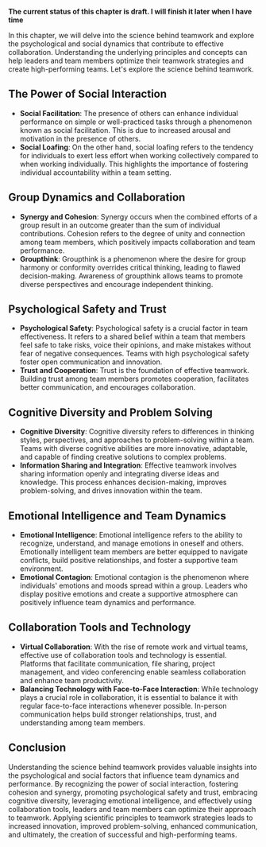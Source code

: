 **The current status of this chapter is draft. I will finish it later when I have time**

In this chapter, we will delve into the science behind teamwork and explore the psychological and social dynamics that contribute to effective collaboration. Understanding the underlying principles and concepts can help leaders and team members optimize their teamwork strategies and create high-performing teams. Let's explore the science behind teamwork.

The Power of Social Interaction
-------------------------------

* **Social Facilitation**: The presence of others can enhance individual performance on simple or well-practiced tasks through a phenomenon known as social facilitation. This is due to increased arousal and motivation in the presence of others.
* **Social Loafing**: On the other hand, social loafing refers to the tendency for individuals to exert less effort when working collectively compared to when working individually. This highlights the importance of fostering individual accountability within a team setting.

Group Dynamics and Collaboration
--------------------------------

* **Synergy and Cohesion**: Synergy occurs when the combined efforts of a group result in an outcome greater than the sum of individual contributions. Cohesion refers to the degree of unity and connection among team members, which positively impacts collaboration and team performance.
* **Groupthink**: Groupthink is a phenomenon where the desire for group harmony or conformity overrides critical thinking, leading to flawed decision-making. Awareness of groupthink allows teams to promote diverse perspectives and encourage independent thinking.

Psychological Safety and Trust
------------------------------

* **Psychological Safety**: Psychological safety is a crucial factor in team effectiveness. It refers to a shared belief within a team that members feel safe to take risks, voice their opinions, and make mistakes without fear of negative consequences. Teams with high psychological safety foster open communication and innovation.
* **Trust and Cooperation**: Trust is the foundation of effective teamwork. Building trust among team members promotes cooperation, facilitates better communication, and encourages collaboration.

Cognitive Diversity and Problem Solving
---------------------------------------

* **Cognitive Diversity**: Cognitive diversity refers to differences in thinking styles, perspectives, and approaches to problem-solving within a team. Teams with diverse cognitive abilities are more innovative, adaptable, and capable of finding creative solutions to complex problems.
* **Information Sharing and Integration**: Effective teamwork involves sharing information openly and integrating diverse ideas and knowledge. This process enhances decision-making, improves problem-solving, and drives innovation within the team.

Emotional Intelligence and Team Dynamics
----------------------------------------

* **Emotional Intelligence**: Emotional intelligence refers to the ability to recognize, understand, and manage emotions in oneself and others. Emotionally intelligent team members are better equipped to navigate conflicts, build positive relationships, and foster a supportive team environment.
* **Emotional Contagion**: Emotional contagion is the phenomenon where individuals' emotions and moods spread within a group. Leaders who display positive emotions and create a supportive atmosphere can positively influence team dynamics and performance.

Collaboration Tools and Technology
----------------------------------

* **Virtual Collaboration**: With the rise of remote work and virtual teams, effective use of collaboration tools and technology is essential. Platforms that facilitate communication, file sharing, project management, and video conferencing enable seamless collaboration and enhance team productivity.
* **Balancing Technology with Face-to-Face Interaction**: While technology plays a crucial role in collaboration, it is essential to balance it with regular face-to-face interactions whenever possible. In-person communication helps build stronger relationships, trust, and understanding among team members.

Conclusion
----------

Understanding the science behind teamwork provides valuable insights into the psychological and social factors that influence team dynamics and performance. By recognizing the power of social interaction, fostering cohesion and synergy, promoting psychological safety and trust, embracing cognitive diversity, leveraging emotional intelligence, and effectively using collaboration tools, leaders and team members can optimize their approach to teamwork. Applying scientific principles to teamwork strategies leads to increased innovation, improved problem-solving, enhanced communication, and ultimately, the creation of successful and high-performing teams.

